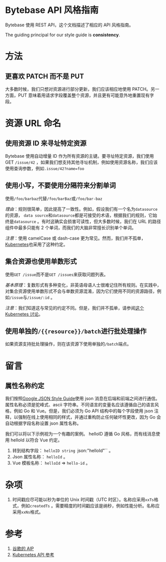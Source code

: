 # Bytebase API 风格指南

Bytebase 使用 REST API，这个文档描述了相应的 API 风格指南。

The guiding principal for our style guide is **consistency**.

# 方法

## 更喜欢 PATCH 而不是 PUT

大多数时候，我们只想对资源进行部分更新，我们应该相应地使用 PATCH。另一方面，PUT 意味着用请求字段覆盖整个资源，并且更有可能意外地重置现有字段。

# 资源 URL 命名

## 使用资源 ID 来寻址特定资源

Bytebase 使用自动增量 ID 作为所有资源的主键。要寻址特定资源，我们使用 GET `/issue/42` ，如果我们想支持其他寻址机制，例如使用资源名称，我们应该使用查询参数，例如`.issue/42?name=foo`

## 使用小写，不要使用分隔符来分割单词

使用`/foo/barbaz`代替`/foo/barBaz`或`/foo/bar-baz`

*理由*：规则很简单，因此提高了一致性。例如，假设我们有一个名为`datasource`的资源， `data source`和`datasource`都是可接受的术语，根据我们的规则，它始终是`datasource` 。有时这确实会损害可读性，但大多数时候，我们在 URL 的路径组件中最多只能有 2 个单词，而我们的大脑非常擅长识别单个单词。

*注意*：使用 camelCase 或 dash-case 更为常见。然而，我们并不孤单， [Kubernetes](https://kubernetes.io/docs/reference/)也采用了这种约定。

## 集合资源也使用单数形式

使用`GET /issue`而不是`GET /issues`来获取问题列表。

*基本原理*：复数形式有多种变化，非英语母语人士很难记住所有规则。在实践中，对集合资源使用单数形式不会与单数资源混淆，因为它们使用不同的资源路径，例如`/issue`与`/issue/:id` 。

*注意*：我们知道这与常见的约定不同。但是，我们并不孤单，请参阅[这个 Kubernetes 讨论](https://github.com/kubernetes/kubernetes/issues/18622)。

## 使用单独的`/{{resource}}/batch`进行批处理操作

如果资源支持批处理操作，则在该资源下使用单独的`/batch`端点。

# 留言

## 属性名称约定

我们按照[Google JSON Style Guide](https://google.github.io/styleguide/jsoncstyleguide.xml)使用 json 消息在后端和前端之间进行通信。属性名称必须是驼峰式、ascii 字符串。不同语言的变量名应该遵循自己的语言风格，例如 Go 和 Vue。但是，我们必须为 Go API 结构中的每个字段使用 json 注释，以强制在线上使用相同的样式，并通过重构防止任何破坏性更改，因为 Go 会自动根据字段名称设置 json 属性名称。

我们可以将以下示例视为一个有趣的案例。 helloID 遵循 Go 风格，而有线消息使用 helloId 以符合 Vue 约定。

1. 转到结构字段： `helloID string `json:"helloId"`` 。
2. Json 属性名称： `helloId` 。
3. Vue 模板名称： `helloId` =&gt; `hello-id` 。

# 杂项

1. 时间戳应尽可能以秒为单位的 Unix 时间戳（UTC 时区）。名称应采用`xxTs`格式，例如`createdTs` 。需要精度的时间戳应该是纳秒，例如性能分析。名称应采用`xxNs`格式。

# 参考

1. [谷歌的 AIP](https://google.aip.dev/)
2. [Kubernetes API 参考](https://kubernetes.io/docs/reference/)
